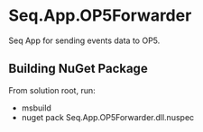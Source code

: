 # Seq.App.OP5Forwarder

Seq App for sending events data to OP5.

## Building NuGet Package

From solution root, run:

- msbuild
- nuget pack Seq.App.OP5Forwarder.dll.nuspec
